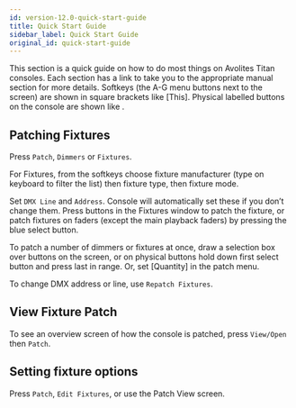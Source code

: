 ```yaml
---
id: version-12.0-quick-start-guide
title: Quick Start Guide
sidebar_label: Quick Start Guide
original_id: quick-start-guide
---
```


This section is a quick guide on how to do most things on Avolites Titan consoles. Each section
has a link to take you to the appropriate manual section for more details.
Softkeys (the A-G menu buttons next to the screen) are shown in square brackets like [This].
Physical labelled buttons on the console are shown like <This>.

## Patching Fixtures
Press `Patch`, `Dimmers` or `Fixtures`.

For Fixtures, from the softkeys choose fixture manufacturer (type on keyboard to filter the list)
then fixture type, then fixture mode.

Set `DMX Line` and `Address`. Console will automatically set these if you don’t change them.
Press buttons in the Fixtures window to patch the fixture, or patch fixtures on faders (except the
main playback faders) by pressing the blue select button.

To patch a number of dimmers or fixtures at once, draw a selection box over buttons on the
screen, or on physical buttons hold down first select button and press last in range. Or, set
[Quantity] in the patch menu.

To change DMX address or line, use `Repatch Fixtures`.

## View Fixture Patch

To see an overview screen of how the console is patched, press `View/Open` then `Patch`.

## Setting fixture options

Press `Patch`, `Edit Fixtures`, or use the Patch View screen.
